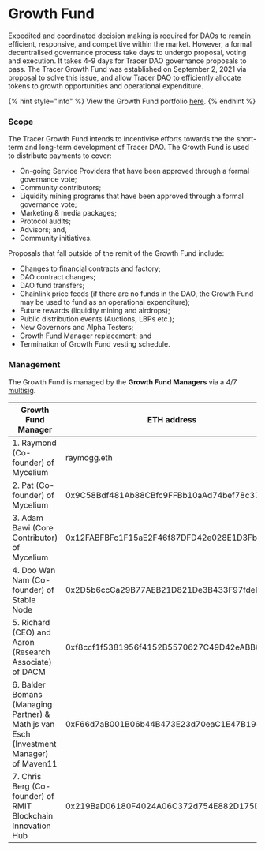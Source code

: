 # Growth Fund

Expedited and coordinated decision making is required for DAOs to remain efficient, responsive, and competitive within the market. However, a formal decentralised governance process take days to undergo proposal, voting and execution. It takes 4-9 days for Tracer DAO governance proposals to pass. The Tracer Growth Fund was established on September 2, 2021 via [proposal](https://snapshot.org/#/tracer.eth/proposal/QmNYJ8HC13Pf2kug72qKFfpHfK6EV8k7u6qh6iYawT4ng7) to solve this issue, and allow Tracer DAO to efficiently allocate tokens to growth opportunities and operational expenditure.&#x20;

{% hint style="info" %}
View the Growth Fund portfolio [here](https://zapper.fi/account/0x1c315ae20c758d8dc9b56415566c82f9085478a8).
{% endhint %}

### Scope

The Tracer Growth Fund intends to incentivise efforts towards the the short-term and long-term development of Tracer DAO. The Growth Fund is used to distribute payments to cover:

* On-going Service Providers that have been approved through a formal governance vote;&#x20;
* Community contributors;
* Liquidity mining programs that have been approved through a formal governance vote;
* Marketing & media packages;
* Protocol audits;
* Advisors; and,
* Community initiatives.

Proposals that fall outside of the remit of the Growth Fund include:

* Changes to financial contracts and factory;
* DAO contract changes;
* DAO fund transfers;
* Chainlink price feeds (if there are no funds in the DAO, the Growth Fund may be used to fund as an operational expenditure);
* Future rewards (liquidity mining and airdrops);
* Public distribution events (Auctions, LBPs etc.);
* New Governors and Alpha Testers;
* Growth Fund Manager replacement; and
* Termination of Growth Fund vesting schedule.

### Management

The Growth Fund is managed by the **Growth Fund Managers** via a 4/7 [multisig](https://etherscan.io/address/0x1C315Ae20c758d8Dc9B56415566c82F9085478a8).

| Growth Fund Manager                                                                    | ETH address                                |
| -------------------------------------------------------------------------------------- | ------------------------------------------ |
| 1. Raymond (Co-founder) of Mycelium                                                    | raymogg.eth                                |
| 2. Pat (Co-founder) of Mycelium                                                        | 0x9C58Bdf481Ab88CBfc9FFBb10aAd74bef78c3390 |
| 3. Adam Bawi (Core Contributor) of Mycelium                                            | 0x12FABFBFc1F15aE2F46f87DFD42e028E1D3Fbbbb |
| 4. Doo Wan Nam (Co-founder) of Stable Node                                             | 0x2D5b6ccCa29B77AEB21D821De3B433F97fdeF29B |
| 5. Richard (CEO) and Aaron (Research Associate) of DACM                                | 0xf8ccf1f5381956f4152B5570627C49D42eABB60e |
| 6. Balder Bomans (Managing Partner) & Mathijs van Esch (Investment Manager) of Maven11 | 0xF66d7aB001B06b44B473E23d70eaC1E47B19e453 |
| 7. Chris Berg (Co-founder) of RMIT Blockchain Innovation Hub                           | 0x219BaD06180F4024A06C372d754E882D175Df098 |
